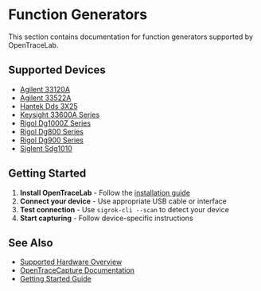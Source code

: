 # Function Generators
This section contains documentation for function generators supported by OpenTraceLab.
## Supported Devices
- [Agilent 33120A](agilent-33120a.md)
- [Agilent 33522A](agilent-33522a.md)
- [Hantek Dds 3X25](hantek-dds-3x25.md)
- [Keysight 33600A Series](keysight-33600a-series.md)
- [Rigol Dg1000Z Series](rigol-dg1000z-series.md)
- [Rigol Dg800 Series](rigol-dg800-series.md)
- [Rigol Dg900 Series](rigol-dg900-series.md)
- [Siglent Sdg1010](siglent-sdg1010.md)
## Getting Started
1. **Install OpenTraceLab** - Follow the [installation guide](../../get-started/install.md)
2. **Connect your device** - Use appropriate USB cable or interface
3. **Test connection** - Use `sigrok-cli --scan` to detect your device
4. **Start capturing** - Follow device-specific instructions
## See Also
- [Supported Hardware Overview](../supported-hardware.md)
- [OpenTraceCapture Documentation](../../opentracecapture/overview.md)
- [Getting Started Guide](../../get-started/capture-first-trace.md)
